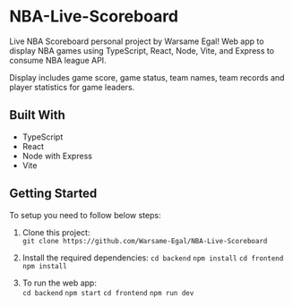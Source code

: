 # NBA-Live-Scoreboard
Live NBA Scoreboard personal project by Warsame Egal!
Web app to display NBA games using TypeScript, React, Node, Vite, and Express to consume NBA league API.

Display includes game score, game status, team names, team records and player statistics for game leaders.

## Built With

- TypeScript
- React
- Node with Express
- Vite

## Getting Started

To setup you need to follow below steps:

1. Clone this project:  
   `git clone https://github.com/Warsame-Egal/NBA-Live-Scoreboard`

2. Install the required dependencies:
   `cd backend`
   `npm install`
   `cd frontend`
   `npm install`

3. To run the web app:  
   `cd backend`
   `npm start`
   `cd frontend`
   `npm run dev`
